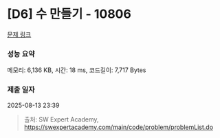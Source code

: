 # [D6] 수 만들기 - 10806 

[문제 링크](https://swexpertacademy.com/main/code/problem/problemDetail.do?contestProbId=AXTC4piqD_IDFASe) 

### 성능 요약

메모리: 6,136 KB, 시간: 18 ms, 코드길이: 7,717 Bytes

### 제출 일자

2025-08-13 23:39



> 출처: SW Expert Academy, https://swexpertacademy.com/main/code/problem/problemList.do
